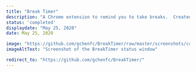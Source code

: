 ```yaml
---
title: "Break Timer"
description: "A Chrome extension to remind you to take breaks.  Created for Virginia Pan (and as an excuse to learn how to create Chrome extensions - certainly much better break timers exist)"
status: 'completed'
displaydate: "May 25, 2020"
date: May 25, 2020

image: "https://github.com/gchenfc/BreakTimer/raw/master/screenshots/configuration.png"
imageAltText: "Screenshot of the BreakTimer status window"

redirect_to: "https://github.com/gchenfc/BreakTimer/"
---
```

